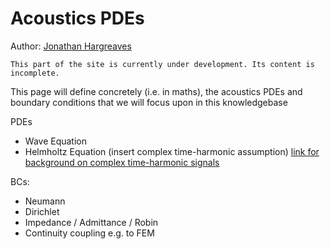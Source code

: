 # Acoustics PDEs
Author: [Jonathan Hargreaves](https://knowledgebase.acoustics.ac.uk/community/bios.html#jonathan-hargreaves)

```{warning}
This part of the site is currently under development. Its content is incomplete.
```

This page will define concretely (i.e. in maths), the acoustics PDEs and boundary conditions that we will focus upon in this knowledgebase

PDEs
* Wave Equation
* Helmholtz Equation (insert complex time-harmonic assumption) [link for background on complex time-harmonic signals](https://youtu.be/tBk-sDXRCQ8)

BCs:
* Neumann
* Dirichlet
* Impedance / Admittance / Robin
* Continuity coupling e.g. to FEM
